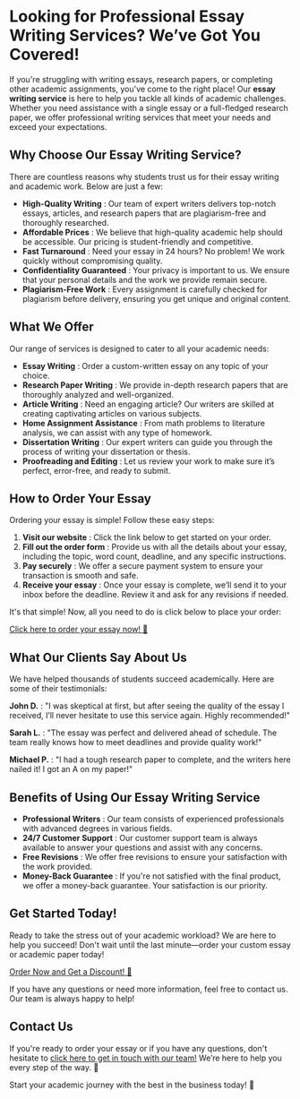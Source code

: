 # Looking for Professional Essay Writing Services? We’ve Got You Covered!

If you're struggling with writing essays, research papers, or completing other academic assignments, you've come to the right place! Our **essay writing service** is here to help you tackle all kinds of academic challenges. Whether you need assistance with a single essay or a full-fledged research paper, we offer professional writing services that meet your needs and exceed your expectations.

## Why Choose Our Essay Writing Service?

There are countless reasons why students trust us for their essay writing and academic work. Below are just a few:

- **High-Quality Writing** : Our team of expert writers delivers top-notch essays, articles, and research papers that are plagiarism-free and thoroughly researched.
- **Affordable Prices** : We believe that high-quality academic help should be accessible. Our pricing is student-friendly and competitive.
- **Fast Turnaround** : Need your essay in 24 hours? No problem! We work quickly without compromising quality.
- **Confidentiality Guaranteed** : Your privacy is important to us. We ensure that your personal details and the work we provide remain secure.
- **Plagiarism-Free Work** : Every assignment is carefully checked for plagiarism before delivery, ensuring you get unique and original content.

## What We Offer

Our range of services is designed to cater to all your academic needs:

- **Essay Writing** : Order a custom-written essay on any topic of your choice.
- **Research Paper Writing** : We provide in-depth research papers that are thoroughly analyzed and well-organized.
- **Article Writing** : Need an engaging article? Our writers are skilled at creating captivating articles on various subjects.
- **Home Assignment Assistance** : From math problems to literature analysis, we can assist with any type of homework.
- **Dissertation Writing** : Our expert writers can guide you through the process of writing your dissertation or thesis.
- **Proofreading and Editing** : Let us review your work to make sure it’s perfect, error-free, and ready to submit.

## How to Order Your Essay

Ordering your essay is simple! Follow these easy steps:

1. **Visit our website** : Click the link below to get started on your order.
2. **Fill out the order form** : Provide us with all the details about your essay, including the topic, word count, deadline, and any specific instructions.
3. **Pay securely** : We offer a secure payment system to ensure your transaction is smooth and safe.
4. **Receive your essay** : Once your essay is complete, we’ll send it to your inbox before the deadline. Review it and ask for any revisions if needed.

It's that simple! Now, all you need to do is click below to place your order:

[Click here to order your essay now! 🚀](https://tinyurl.com/topessay?keyword=essay+order)

## What Our Clients Say About Us

We have helped thousands of students succeed academically. Here are some of their testimonials:

**John D.** : "I was skeptical at first, but after seeing the quality of the essay I received, I’ll never hesitate to use this service again. Highly recommended!"

**Sarah L.** : "The essay was perfect and delivered ahead of schedule. The team really knows how to meet deadlines and provide quality work!"

**Michael P.** : "I had a tough research paper to complete, and the writers here nailed it! I got an A on my paper!"

## Benefits of Using Our Essay Writing Service

- **Professional Writers** : Our team consists of experienced professionals with advanced degrees in various fields.
- **24/7 Customer Support** : Our customer support team is always available to answer your questions and assist with any concerns.
- **Free Revisions** : We offer free revisions to ensure your satisfaction with the work provided.
- **Money-Back Guarantee** : If you're not satisfied with the final product, we offer a money-back guarantee. Your satisfaction is our priority.

## Get Started Today!

Ready to take the stress out of your academic workload? We are here to help you succeed! Don't wait until the last minute—order your custom essay or academic paper today!

[Order Now and Get a Discount! 🎉](https://tinyurl.com/topessay?keyword=essay+order)

If you have any questions or need more information, feel free to contact us. Our team is always happy to help!

## Contact Us

If you're ready to order your essay or if you have any questions, don't hesitate to [click here to get in touch with our team!](https://tinyurl.com/topessay?keyword=essay+order) We’re here to help you every step of the way. 💬

Start your academic journey with the best in the business today! 🌟

